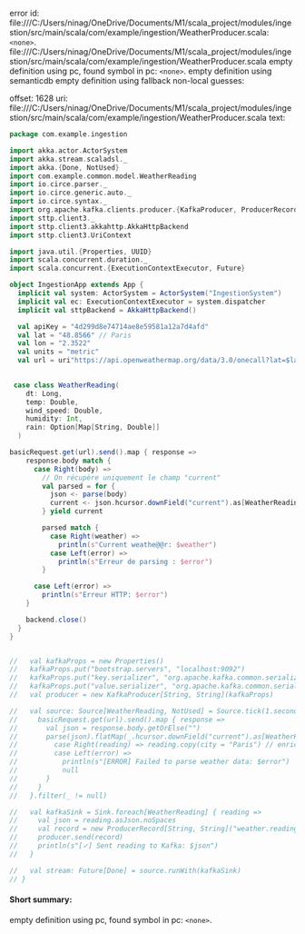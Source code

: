 error id: file:///C:/Users/ninag/OneDrive/Documents/M1/scala_project/modules/ingestion/src/main/scala/com/example/ingestion/WeatherProducer.scala:`<none>`.
file:///C:/Users/ninag/OneDrive/Documents/M1/scala_project/modules/ingestion/src/main/scala/com/example/ingestion/WeatherProducer.scala
empty definition using pc, found symbol in pc: `<none>`.
empty definition using semanticdb
empty definition using fallback
non-local guesses:

offset: 1628
uri: file:///C:/Users/ninag/OneDrive/Documents/M1/scala_project/modules/ingestion/src/main/scala/com/example/ingestion/WeatherProducer.scala
text:
```scala
package com.example.ingestion

import akka.actor.ActorSystem
import akka.stream.scaladsl._
import akka.{Done, NotUsed}
import com.example.common.model.WeatherReading
import io.circe.parser._
import io.circe.generic.auto._
import io.circe.syntax._
import org.apache.kafka.clients.producer.{KafkaProducer, ProducerRecord}
import sttp.client3._
import sttp.client3.akkahttp.AkkaHttpBackend
import sttp.client3.UriContext

import java.util.{Properties, UUID}
import scala.concurrent.duration._
import scala.concurrent.{ExecutionContextExecutor, Future}

object IngestionApp extends App {
  implicit val system: ActorSystem = ActorSystem("IngestionSystem")
  implicit val ec: ExecutionContextExecutor = system.dispatcher
  implicit val sttpBackend = AkkaHttpBackend()

  val apiKey = "4d299d8e74714ae8e59581a12a7d4afd" 
  val lat = "48.8566" // Paris
  val lon = "2.3522"
  val units = "metric"
  val url = uri"https://api.openweathermap.org/data/3.0/onecall?lat=$lat&lon=$lon&exclude=minutely,daily,alerts&units=$units&appid=$apiKey"

 
 case class WeatherReading(
    dt: Long,
    temp: Double,
    wind_speed: Double,
    humidity: Int,
    rain: Option[Map[String, Double]]
  )

basicRequest.get(url).send().map { response =>
    response.body match {
      case Right(body) =>
        // On récupère uniquement le champ "current"
        val parsed = for {
          json <- parse(body)
          current <- json.hcursor.downField("current").as[WeatherReading]
        } yield current

        parsed match {
          case Right(weather) =>
            println(s"Current weathe@@r: $weather")
          case Left(error) =>
            println(s"Erreur de parsing : $error")
        }

      case Left(error) =>
        println(s"Erreur HTTP: $error")
    }

    backend.close()
  }
}


//   val kafkaProps = new Properties()
//   kafkaProps.put("bootstrap.servers", "localhost:9092")
//   kafkaProps.put("key.serializer", "org.apache.kafka.common.serialization.StringSerializer")
//   kafkaProps.put("value.serializer", "org.apache.kafka.common.serialization.StringSerializer")
//   val producer = new KafkaProducer[String, String](kafkaProps)

//   val source: Source[WeatherReading, NotUsed] = Source.tick(1.second, 10.seconds, NotUsed).mapAsync(1) { _ =>
//     basicRequest.get(url).send().map { response =>
//       val json = response.body.getOrElse("")
//       parse(json).flatMap(_.hcursor.downField("current").as[WeatherReading]) match {
//         case Right(reading) => reading.copy(city = "Paris") // enrich manually
//         case Left(error) =>
//           println(s"[ERROR] Failed to parse weather data: $error")
//           null
//       }
//     }
//   }.filter(_ != null)

//   val kafkaSink = Sink.foreach[WeatherReading] { reading =>
//     val json = reading.asJson.noSpaces
//     val record = new ProducerRecord[String, String]("weather.readings", UUID.randomUUID().toString, json)
//     producer.send(record)
//     println(s"[✓] Sent reading to Kafka: $json")
//   }

//   val stream: Future[Done] = source.runWith(kafkaSink)
// }

```


#### Short summary: 

empty definition using pc, found symbol in pc: `<none>`.